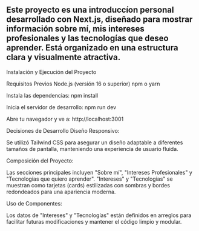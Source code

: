 Este proyecto es una introduccíon personal desarrollado con Next.js, diseñado para mostrar información sobre mí, mis intereses profesionales y las tecnologías que deseo aprender. Está organizado en una estructura clara y visualmente atractiva.
-----------------------------------------------------------------------------------------------------------
Instalación y Ejecución del Proyecto

Requisitos Previos
Node.js (versión 16 o superior)
npm o yarn


Instala las dependencias:
npm install

Inicia el servidor de desarrollo:
npm run dev

Abre tu navegador y ve a:
http://localhost:3001

Decisiones de Desarrollo
Diseño Responsivo:

Se utilizó Tailwind CSS para asegurar un diseño adaptable a diferentes tamaños de pantalla, manteniendo una experiencia de usuario fluida.

Composición del Proyecto:

Las secciones principales incluyen "Sobre mí", "Intereses Profesionales" y "Tecnologías que quiero aprender".
"Intereses" y "Tecnologías" se muestran como tarjetas (cards) estilizadas con sombras y bordes redondeados para una apariencia moderna.

Uso de Componentes:

Los datos de "Intereses" y "Tecnologías" están definidos en arreglos para facilitar futuras modificaciones y mantener el código limpio y modular.